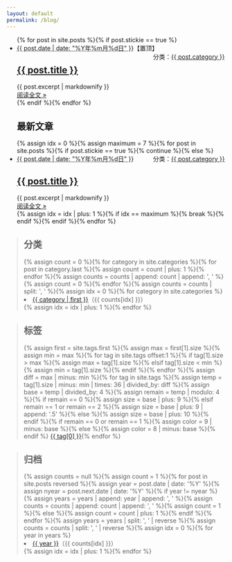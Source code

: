 ```yaml
---
layout: default
permalink: /blog/
---
```


<div class="home-left">
  <ul class="post-list">
    <!-- This loops through the site posts for sticky -->{% for post in site.posts %}{% if post.stickie == true %}
    <li>
      <span class="post-meta"><abbr title="{{ post.date | date_to_xmlschema }}">{{ post.date | date: "%Y年%m月%d日" }}</abbr>【置顶】</span>
      <span style="float:right;">分类：<a class="category" href="{{ site.category }}#{{ post.category }}">{{ post.category }}</a></span>
      <h2>
        <a class="post-link" href="{{ post.url }}">{{ post.title }}</a>
      </h2>
      <div class="excerpt">
        {{ post.excerpt | markdownify }}
      </div>
      <footer>
        <a class="readmore" href="{{ post.url }}">阅读全文 &raquo;</a>
      </footer>
    </li>{% endif %}{% endfor %}
    <h2 class="page-heading">最新文章</h2>
    <!-- This loops through the site posts -->{% assign idx = 0 %}{% assign maximum = 7 %}{% for post in site.posts %}{% if post.stickie == true %}{% continue %}{% else %}
    <li>
      <span class="post-meta"><abbr title="{{ post.date | date_to_xmlschema }}">{{ post.date | date: "%Y年%m月%d日" }}</abbr></span>
      <span style="float:right;">分类：<a class="category" href="{{ site.category }}#{{ post.category }}">{{ post.category }}</a></span>
      <h2>
        <a class="post-link" href="{{ post.url }}">{{ post.title }}</a>
      </h2>
      <div class="excerpt">
        {{ post.excerpt | markdownify }}
      </div>
      <footer>
        <a class="readmore" href="{{ post.url }}">阅读全文 &raquo;</a>
      </footer>
    </li>{% assign idx = idx | plus: 1 %}{% if idx == maximum %}{% break %}{% endif %}{% endif %}{% endfor %}
  </ul>
</div>
<div class="home-right">
  <blockquote id="category">
    <h2>分类</h2>{% assign count = 0 %}{% for category in site.categories %}{% for post in category.last %}{% assign count = count | plus: 1 %}{% endfor %}{% assign counts = counts | append: count | append: ', ' %}{% assign count = 0 %}{% endfor %}{% assign counts = counts | split: ', ' %}{% assign idx = 0 %}{% for category in site.categories %}
    <li><a href="{{ site.category }}#{{ category[0] }}">{{ category | first }}</a>（{{ counts[idx] }}）</li>{% assign idx = idx | plus: 1 %}{% endfor %}
  </blockquote>
  <blockquote id="tagcloud">
    <h2>标签</h2>{% assign first = site.tags.first %}{% assign max = first[1].size %}{% assign min = max %}{% for tag in site.tags offset:1 %}{% if tag[1].size > max %}{% assign max = tag[1].size %}{% elsif tag[1].size < min %}{% assign min = tag[1].size %}{% endif %}{% endfor %}{% assign diff = max | minus: min %}{% for tag in site.tags %}{% assign temp = tag[1].size | minus: min | times: 36 | divided_by: diff %}{% assign base = temp | divided_by: 4 %}{% assign remain = temp | modulo: 4 %}{% if remain == 0 %}{% assign size = base | plus: 9 %}{% elsif remain == 1 or remain == 2 %}{% assign size = base | plus: 9 | append: '.5' %}{% else %}{% assign size = base | plus: 10 %}{% endif %}{% if remain == 0 or remain == 1 %}{% assign color = 9 | minus: base %}{% else %}{% assign color = 8 | minus: base %}{% endif %}
    <a href="{{ site.tag }}#{{ tag[0] }}" style="font-size: {{ size }}pt; color: #{{ color }}{{ color }}{{ color }};">{{ tag[0] }}</a>{% endfor %}
  </blockquote>
  <blockquote id="archive">
    <h2>归档</h2>{% assign counts = null %}{% assign count = 1 %}{% for post in site.posts reversed %}{% assign year = post.date | date: '%Y' %}{% assign nyear = post.next.date | date: '%Y' %}{% if year != nyear %}{% assign years = years | append: year | append: ', ' %}{% assign counts = counts | append: count | append: ', ' %}{% assign count = 1 %}{% else %}{% assign count = count | plus: 1 %}{% endif %}{% endfor %}{% assign years = years | split: ', ' | reverse %}{% assign counts = counts | split: ', ' | reverse %}{% assign idx = 0 %}{% for year in years %}
    <li><a href="{{ site.archive }}#{{ year }}">{{ year }}</a>（{{ counts[idx] }}）</li>{% assign idx = idx | plus: 1 %}{% endfor %}
  </blockquote>
</div>